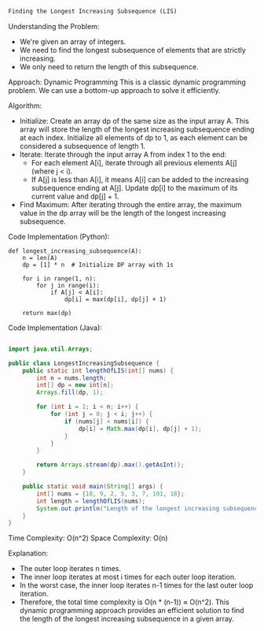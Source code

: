 ```markdown
Finding the Longest Increasing Subsequence (LIS)
```
Understanding the Problem:
 * We're given an array of integers.
 * We need to find the longest subsequence of elements that are strictly increasing.
 * We only need to return the length of this subsequence.

Approach: Dynamic Programming
This is a classic dynamic programming problem. We can use a bottom-up approach to solve it efficiently.

Algorithm:
 * Initialize: Create an array dp of the same size as the input array A. This array will store the length of the longest increasing subsequence ending at each index. Initialize all elements of dp to 1, as each element can be considered a subsequence of length 1.
 * Iterate: Iterate through the input array A from index 1 to the end:
   * For each element A[i], iterate through all previous elements A[j] (where j < i).
   * If A[j] is less than A[i], it means A[i] can be added to the increasing subsequence ending at A[j]. Update dp[i] to the maximum of its current value and dp[j] + 1.
 * Find Maximum: After iterating through the entire array, the maximum value in the dp array will be the length of the longest increasing subsequence.

Code Implementation (Python):
```pyrhon
def longest_increasing_subsequence(A):
    n = len(A)
    dp = [1] * n  # Initialize DP array with 1s

    for i in range(1, n):
        for j in range(i):
            if A[j] < A[i]:
                dp[i] = max(dp[i], dp[j] + 1)

    return max(dp)
```

Code Implementation (Java):
```java

import java.util.Arrays;

public class LongestIncreasingSubsequence {
    public static int lengthOfLIS(int[] nums) {
        int n = nums.length;
        int[] dp = new int[n];
        Arrays.fill(dp, 1);

        for (int i = 1; i < n; i++) {
            for (int j = 0; j < i; j++) {
                if (nums[j] < nums[i]) {
                    dp[i] = Math.max(dp[i], dp[j] + 1);
                }
            }
        }

        return Arrays.stream(dp).max().getAsInt();
    }

    public static void main(String[] args) {
        int[] nums = {10, 9, 2, 5, 3, 7, 101, 18};
        int length = lengthOfLIS(nums);
        System.out.println("Length of the longest increasing subsequence: " + length);
    }
}

```
Time Complexity: O(n^2)
Space Complexity: O(n)

Explanation:
 * The outer loop iterates n times.
 * The inner loop iterates at most i times for each outer loop iteration.
 * In the worst case, the inner loop iterates n-1 times for the last outer loop iteration.
 * Therefore, the total time complexity is O(n * (n-1)) ≈ O(n^2).
This dynamic programming approach provides an efficient solution to find the length of the longest increasing subsequence in a given array.

